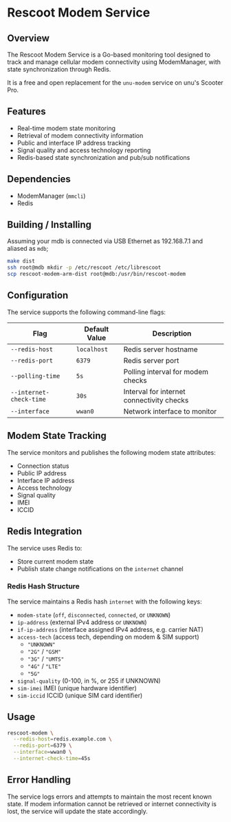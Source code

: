 # Rescoot Modem Service

## Overview

The Rescoot Modem Service is a Go-based monitoring tool designed to track and manage cellular modem connectivity using ModemManager, with state synchronization through Redis.

It is a free and open replacement for the `unu-modem` service on unu's Scooter Pro.

## Features

- Real-time modem state monitoring
- Retrieval of modem connectivity information
- Public and interface IP address tracking
- Signal quality and access technology reporting
- Redis-based state synchronization and pub/sub notifications

## Dependencies

- ModemManager (`mmcli`)
- Redis

## Building / Installing

Assuming your mdb is connected via USB Ethernet as 192.168.7.1 and aliased as `mdb`;
```bash
make dist
ssh root@mdb mkdir -p /etc/rescoot /etc/librescoot
scp rescoot-modem-arm-dist root@mdb:/usr/bin/rescoot-modem
```

## Configuration

The service supports the following command-line flags:

| Flag               | Default Value | Description                             |
|--------------------|---------------|-----------------------------------------|
| `--redis-host`     | `localhost`   | Redis server hostname                   |
| `--redis-port`     | `6379`        | Redis server port                       |
| `--polling-time`   | `5s`          | Polling interval for modem checks       |
| `--internet-check-time` | `30s`    | Interval for internet connectivity checks |
| `--interface`      | `wwan0`       | Network interface to monitor            |

## Modem State Tracking

The service monitors and publishes the following modem state attributes:

- Connection status
- Public IP address
- Interface IP address
- Access technology
- Signal quality
- IMEI
- ICCID

## Redis Integration

The service uses Redis to:
- Store current modem state
- Publish state change notifications on the `internet` channel

### Redis Hash Structure

The service maintains a Redis hash `internet` with the following keys:
- `modem-state` (`off`, `disconnected`, `connected`, or `UNKNOWN`)
- `ip-address` (external IPv4 address or `UNKNOWN`)
- `if-ip-address` (interface assigned IPv4 address, e.g. carrier NAT)
- `access-tech` (access tech, depending on modem & SIM support)
     - `"UNKNOWN"`
     - `"2G"` / `"GSM"`
     - `"3G"` / `"UMTS"`
     - `"4G"` / `"LTE"`
     - `"5G"`
- `signal-quality` (0-100, in %, or 255 if UNKNOWN)
- `sim-imei` IMEI (unique hardware identifier)
- `sim-iccid` ICCID (unique SIM card identifier)

## Usage

```bash
rescoot-modem \
  --redis-host=redis.example.com \
  --redis-port=6379 \
  --interface=wwan0 \
  --internet-check-time=45s
```

## Error Handling

The service logs errors and attempts to maintain the most recent known state. If modem information cannot be retrieved or internet connectivity is lost, the service will update the state accordingly.
